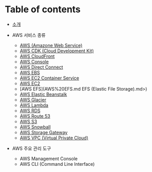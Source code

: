 # Table of contents

- [소개](<README.md>)
- AWS 서비스 종류
	* [AWS (Amazone Web Service)](<AWS (Amazone Web Service).md>)
	* [AWS CDK (Cloud Development Kit)](<AWS CDK (Cloud Development Kit).md>)
	* [AWS CloudFront](<AWS CloudFront.md>)
	* [AWS Console](<AWS Console.md>)
	* [AWS Direct Connect](<AWS Direct Connect.md>)
	* [AWS EBS](<AWS EBS.md>)
	* [AWS EC2 Container Service](<AWS EC2 Container Service.md>)
	* [AWS EC2](<AWS EC2.md>)
	* [AWS EFS](AWS%20EFS.md EFS (Elastic File Storage).md>)
	* [AWS Elastic Beanstalk](<AWS Elastic Beanstalk.md>)
	* [AWS Glacier](<AWS Glacier.md>)
	* [AWS Lambda](<AWS Lambda.md>)
	* [AWS RDS](<AWS RDS.md>)
	* [AWS Route 53](<AWS Route 53.md>)
	* [AWS S3](<AWS S3.md>)
	* [AWS Snowball](<AWS Snowball.md>)
	* [AWS Storage Gateway](<AWS Storage Gateway.md>)
	* [AWS VPC (Virtual Private Cloud)](<AWS VPC (Virtual Private Cloud).md>)

- AWS 주요 관리 도구
	- AWS Management Console
	- AWS CLI (Command Line Interface)